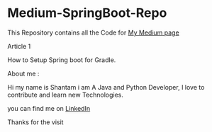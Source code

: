 # Medium-SpringBoot-Repo

This Repository contains all the Code for [My Medium page](https://medium.com/@unknown.underme) 


Article 1 

How to Setup Spring boot for Gradle. 


About me :


Hi my name is Shantam i am A Java and Python Developer, I love to contribute and learn new Technologies. 

you can find me on [LinkedIn](https://www.linkedin.com/in/shantam-sultania-737084175/)

Thanks for the visit 
